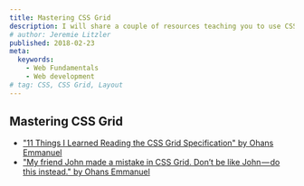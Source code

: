 ```yaml
---
title: Mastering CSS Grid
description: I will share a couple of resources teaching you to use CSS Grid
# author: Jeremie Litzler
published: 2018-02-23
meta:
  keywords:
    - Web Fundamentals
    - Web development
# tag: CSS, CSS Grid, Layout
---
```


## Mastering CSS Grid

- ["11 Things I Learned Reading the CSS Grid Specification" by Ohans Emmanuel](https://medium.freecodecamp.org/11-things-i-learned-reading-the-css-grid-specification-fb3983aa5e0)
- ["My friend John made a mistake in CSS Grid. Don’t be like John — do this instead." by Ohans Emmanuel](https://medium.freecodecamp.org/my-friend-john-made-a-mistake-in-css-grid-dont-be-like-john-do-this-instead-91649f480da1)
